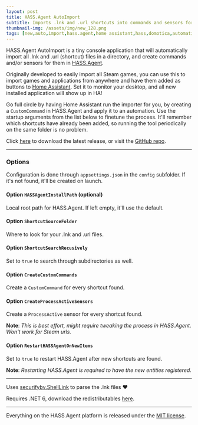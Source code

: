 ```yaml
---
layout: post
title: HASS.Agent AutoImport
subtitle: Imports .lnk and .url shortcuts into commands and sensors for HASS.Agent.
thumbnail-img: /assets/img/new_128.png
tags: [new,auto,import,hass.agent,home assistant,hass,domotica,automation,csharp]
---
```


HASS.Agent AutoImport is a tiny console application that will automatically import all .lnk and .url (shortcut) files in a directory, and create commands and/or sensors for them in [HASS.Agent](https://github.com/LAB02-Research/HASS.Agent).

Originally developed to easily import all Steam games, you can use this to import games and applications from anywhere and have them added as buttons to [Home Assistant](https://www.home-assistant.io). Set it to monitor your desktop, and all new installed application will show up in HA!

Go full circle by having Home Assistant run the importer for you, by creating a `CustomCommand` in HASS.Agent and apply it to an automation. Use the startup arguments from the list below to finetune the process. It'll remember which shortcuts have already been added, so running the tool periodically on the same folder is no problem.

Click [here](https://github.com/LAB02-Research/HASS.Agent.AutoImport/releases/latest/download/HASS.Agent.AutoImport.zip) to download the latest release, or visit the [GitHub repo](https://github.com/LAB02-Research/HASS.Agent.AutoImport).

----

### Options

Configuration is done through `appsettings.json` in the `config` subfolder. If it's not found, it'll be created on launch.

#### Option `HASSAgentInstallPath` (optional)

Local root path for HASS.Agent. If left empty, it'll use the default.

#### Option `ShortcutSourceFolder`

Where to look for your .lnk and .url files.

#### Option `ShortcutSearchRecusively`

Set to `true` to search through subdirectories as well.

#### Option `CreateCustomCommands`

Create a `CustomCommand` for every shortcut found.

#### Option `CreateProcessActiveSensors`

Create a `ProcessActive` sensor for every shortcut found. 

**Note**: _This is best effort, might require tweaking the process in HASS.Agent. Won't work for Steam urls._

#### Option `RestartHASSAgentOnNewItems`

Set to `true` to restart HASS.Agent after new shortcuts are found. 

**Note**: _Restarting HASS.Agent is required to have the new entities registered._

----

Uses [securifybv.ShellLink](https://github.com/securifybv/ShellLink) to parse the .lnk files ❤️

Requires .NET 6, download the redistributables [here](https://dotnet.microsoft.com/en-us/download/dotnet/thank-you/runtime-6.0.12-windows-x64-installer).

----

Everything on the HASS.Agent platform is released under the [MIT license](https://opensource.org/licenses/MIT).
